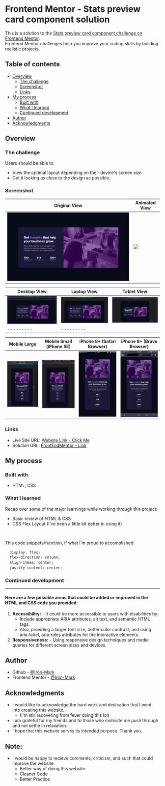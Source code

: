 # Frontend Mentor - Stats preview card component solution

This is a solution to the [Stats preview card component challenge on Frontend Mentor](https://www.frontendmentor.io/challenges/stats-preview-card-component-8JqbgoU62). <br>
Frontend Mentor challenges help you improve your coding skills by building realistic projects. 

## Table of contents

- [Overview](#overview)
  - [The challenge](#the-challenge)
  - [Screenshot](#screenshot)
  - [Links](#links)
- [My process](#my-process)
  - [Built with](#built-with)
  - [What I learned](#what-i-learned)
  - [Continued development](#continued-development)
- [Author](#author)
- [Acknowledgments](#acknowledgments)


## Overview

### The challenge

Users should be able to:
- View the optimal layout depending on their device's screen size
- Get it looking as close to the design as possible.

### Screenshot

| Original View | Animated View | 
|---------|---------|
| ![](design-finished/5.1-Original-20230204_150032.png) | ![](design-finished/5.4-animatedResult.gif) |

| Desktop View | Laptop View | Tablet View |
|---------|---------|---------|
| ![](design-finished/4.Desktop-20230204_145647.png) | ![](design-finished/3.Laptop-20230204_145736.png) | ![](design-finished/2.Tablet-20230204_145806.png) |
|---------|---------|

| Mobile Large | Mobile Small (iPhone SE) | iPhone 8+ (Safari Browser) | iPhone 8+ (Brave Browser) |
|---------|---------|---------|---------|
| ![](design-finished/1.MobileL-20230204_145902.png) | ![](design-finished/0.MobileS-20230204_145959.png) | ![](design-finished/5.2-iOS-safariBrowser.png) | ![](design-finished/5.3-iOS-braveBrowser.png)|

### Links
- Live Site URL: [Website Link - Click Me](X)
- Solution URL: [FrontEndMentor - Link](https://www.frontendmentor.io/solutions/qr-code-component-I0u3ok_Odp)

## My process

### Built with
- HTML, CSS 

### What I learned

Recap over some of the major learnings while working through this project:
- Basic review of HTML & CSS
- CSS Flex Layout (I've been a little bit better in using it)

<br>

This code snippets/function, if what I'm proud to accomplished:

```css
  display: flex;
  flex-direction: column;
  align-items: center;
  justify-content: center;
```

### Continued development
<hr>

#### Here are a few possible areas that could be added or improved in the HTML and CSS code you provided:
1. **Accessibility:** - It could be more accessible to users with disabilities by:
    - Include appropriate ARIA attributes, alt text, and semantic HTML tags. 
    - Also, providing a larger font size, better color contrast, and using aria-label, aria-roles attributes for the interactive elements.
2. **Responsiveness:** - Using responsive design techniques and media queries for different screen sizes and devices.

## Author
- Github - [@Iron-Mark](https://github.com/Iron-Mark)
- Frontend Mentor - [@Iron-Mark](https://www.frontendmentor.io/profile/Iron-Mark)

## Acknowledgments
- I would like to acknowledge the hard work and dedication that I went into creating this website. 
  - (I'm still recovering from fever doing this lol)
- I am grateful for my friends and to those who motivate me push through and not settle in relaxation. 
- I hope that this website serves its intended purpose. Thank you.

## Note:
- I would be happy to recieve comments, criticism, and such that could improve the website:
  - Better way of doing this website
  - Cleaner Code
  - Better Practice

